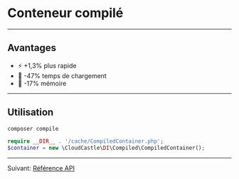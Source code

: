 # Conteneur compilé

---

## Avantages

- ⚡ +1,3% plus rapide
- 🚀 -47% temps de chargement
- 💾 -17% mémoire

---

## Utilisation

```bash
composer compile
```

```php
require __DIR__ . '/cache/CompiledContainer.php';
$container = new \CloudCastle\DI\Compiled\CompiledContainer();
```

---

Suivant: [Référence API](05_API.md)
